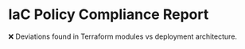 # IaC Policy Compliance Report

❌ Deviations found in Terraform modules vs deployment architecture.
